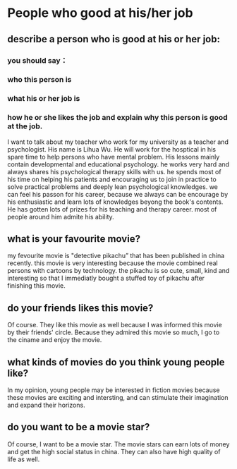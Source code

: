 # People who good at his/her job
## describe a person  who is good at his or her job:
### you should say：
### who this person is
### what his or her job is
### how he or she likes the job and explain why this person is good at the job.
I want to talk about my teacher who work for my university as a teacher and psychologist. His name is Lihua Wu.  He will work for the hosptical in his spare time to help persons who have mental problem. His lessons mainly contain developmental and educational psychology. he works very hard and always shares his psychological therapy skills with us. he spends most of his time on helping his patients and encouraging us to join in practice to solve practical problems and deeply lean psychological knowledges. we can feel his passon for his career, because we always can be encourage by his enthusiastic and learn lots of knowledges beyong the book's contents. He has gotten lots of prizes for his teaching and therapy career. most of people around him admite his ability. 

## what is your favourite movie?
my fevourite movie is "detective pikachu” that has been published in china recently. this movie is very interesting because the movie combined real persons with cartoons by technology. the pikachu is so cute, small, kind and interesting so that I immediatly bought a stuffed toy of pikachu after finishing this movie.

## do your friends likes this movie?
Of course. They like this movie as well because I was informed this movie by their friends' circle. Because they admired this movie so much, I go to the ciname and enjoy the movie. 

## what kinds of movies do you think young people like?
In my opinion, young people may be interested in fiction movies because these movies are exciting and intersting, and can stimulate their imagination and expand their horizons. 

## do you want to be a movie star?
Of course, I want to be a movie star. The movie stars can earn lots of money and get the high social status in china. They can also have high quality of life as well. 